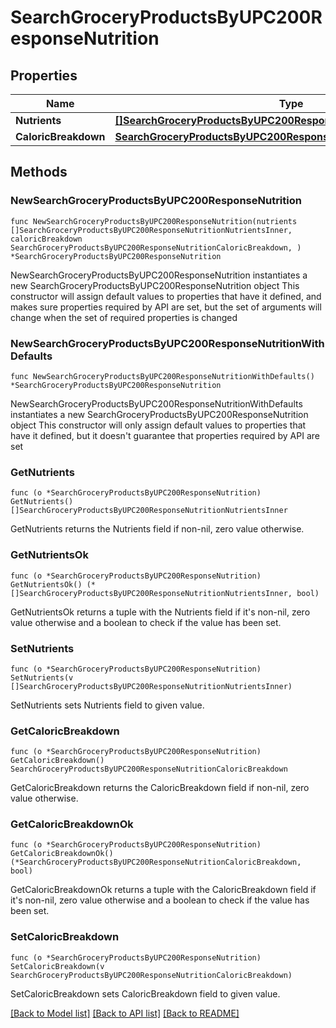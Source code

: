 # SearchGroceryProductsByUPC200ResponseNutrition

## Properties

Name | Type | Description | Notes
------------ | ------------- | ------------- | -------------
**Nutrients** | [**[]SearchGroceryProductsByUPC200ResponseNutritionNutrientsInner**](SearchGroceryProductsByUPC200ResponseNutritionNutrientsInner.md) |  | 
**CaloricBreakdown** | [**SearchGroceryProductsByUPC200ResponseNutritionCaloricBreakdown**](SearchGroceryProductsByUPC200ResponseNutritionCaloricBreakdown.md) |  | 

## Methods

### NewSearchGroceryProductsByUPC200ResponseNutrition

`func NewSearchGroceryProductsByUPC200ResponseNutrition(nutrients []SearchGroceryProductsByUPC200ResponseNutritionNutrientsInner, caloricBreakdown SearchGroceryProductsByUPC200ResponseNutritionCaloricBreakdown, ) *SearchGroceryProductsByUPC200ResponseNutrition`

NewSearchGroceryProductsByUPC200ResponseNutrition instantiates a new SearchGroceryProductsByUPC200ResponseNutrition object
This constructor will assign default values to properties that have it defined,
and makes sure properties required by API are set, but the set of arguments
will change when the set of required properties is changed

### NewSearchGroceryProductsByUPC200ResponseNutritionWithDefaults

`func NewSearchGroceryProductsByUPC200ResponseNutritionWithDefaults() *SearchGroceryProductsByUPC200ResponseNutrition`

NewSearchGroceryProductsByUPC200ResponseNutritionWithDefaults instantiates a new SearchGroceryProductsByUPC200ResponseNutrition object
This constructor will only assign default values to properties that have it defined,
but it doesn't guarantee that properties required by API are set

### GetNutrients

`func (o *SearchGroceryProductsByUPC200ResponseNutrition) GetNutrients() []SearchGroceryProductsByUPC200ResponseNutritionNutrientsInner`

GetNutrients returns the Nutrients field if non-nil, zero value otherwise.

### GetNutrientsOk

`func (o *SearchGroceryProductsByUPC200ResponseNutrition) GetNutrientsOk() (*[]SearchGroceryProductsByUPC200ResponseNutritionNutrientsInner, bool)`

GetNutrientsOk returns a tuple with the Nutrients field if it's non-nil, zero value otherwise
and a boolean to check if the value has been set.

### SetNutrients

`func (o *SearchGroceryProductsByUPC200ResponseNutrition) SetNutrients(v []SearchGroceryProductsByUPC200ResponseNutritionNutrientsInner)`

SetNutrients sets Nutrients field to given value.


### GetCaloricBreakdown

`func (o *SearchGroceryProductsByUPC200ResponseNutrition) GetCaloricBreakdown() SearchGroceryProductsByUPC200ResponseNutritionCaloricBreakdown`

GetCaloricBreakdown returns the CaloricBreakdown field if non-nil, zero value otherwise.

### GetCaloricBreakdownOk

`func (o *SearchGroceryProductsByUPC200ResponseNutrition) GetCaloricBreakdownOk() (*SearchGroceryProductsByUPC200ResponseNutritionCaloricBreakdown, bool)`

GetCaloricBreakdownOk returns a tuple with the CaloricBreakdown field if it's non-nil, zero value otherwise
and a boolean to check if the value has been set.

### SetCaloricBreakdown

`func (o *SearchGroceryProductsByUPC200ResponseNutrition) SetCaloricBreakdown(v SearchGroceryProductsByUPC200ResponseNutritionCaloricBreakdown)`

SetCaloricBreakdown sets CaloricBreakdown field to given value.



[[Back to Model list]](../README.md#documentation-for-models) [[Back to API list]](../README.md#documentation-for-api-endpoints) [[Back to README]](../README.md)


